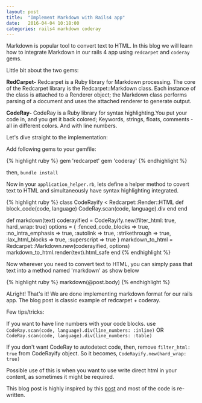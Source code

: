 ```yaml
---
layout: post
title:  "Implement Markdown with Rails4 app"
date:   2016-04-04 10:18:00
categories: rails4 markdown coderay
---
```


Markdown is popular tool to convert text to HTML. 
In this blog we will learn how to integrate Markdown in our rails 4 app using `redcarpet` and `coderay` gems. 

Little bit about the two gems: 

**RedCarpet-** Redcarpet is a Ruby library for Markdown processing. The core of the Redcarpet library is the Redcarpet::Markdown class. Each instance of the class is attached to a Renderer object; the Markdown class performs parsing of a document and uses the attached renderer to generate output.

**CodeRay-** CodeRay is a Ruby library for syntax highlighting.You put your code in, and you get it back colored; Keywords, strings, floats, comments - all in different colors. And with line numbers.

Let's dive straight to the implementation:

Add following gems to your gemfile:

{% highlight ruby %}
gem 'redcarpet'
gem 'coderay'
{% endhighlight %}

then, `bundle install`

Now in your `application_helper.rb`, lets define a helper method to covert text to HTML and simultaneously have syntax highlighting integrated.

{% highlight ruby %}
class CodeRayify < Redcarpet::Render::HTML
  def block_code(code, language)
    CodeRay.scan(code, language).div
  end
end

def markdown(text)
  coderayified = CodeRayify.new(filter_html: true,  hard_wrap: true)
  options = {
    :fenced_code_blocks => true,
    :no_intra_emphasis => true,
    :autolink => true,
    :strikethrough => true,
    :lax_html_blocks => true,
    :superscript => true
  }
  markdown_to_html = Redcarpet::Markdown.new(coderayified, options)
  markdown_to_html.render(text).html_safe
end
{% endhighlight %}

Now wherever you need to convert text to HTML, you can simply pass that text into a method named 'markdown' as show below

{% highlight ruby %}
markdown(@post.body)
{% endhighlight %}

ALright! That's it! We are done implementing markdown format for our rails app. The blog post is classic example of redcarpet + coderay.

Few tips/tricks: 

If you want to have line numbers with your code blocks. 
use `CodeRay.scan(code, language).div(line_numbers: :inline)` OR `CodeRay.scan(code, language).div(line_numbers: :table)`

If you don't want CodeRay to autodetect code, then, remove `filter_html: true` from CodeRayify object. So it becomes, `CodeRayify.new(hard_wrap: true)`

Possible use of this is when you want to use write direct html in your content, as sometimes it might be required. 

This blog post is highly inspired by this [post][blog-link] and most of the code is re-written.

[blog-link]: http://allfuzzy.tumblr.com/post/27314404412/markdown-and-code-syntax-highlighting-in-ruby-on